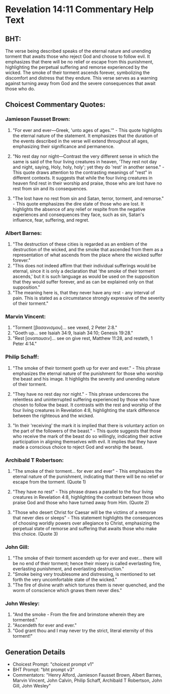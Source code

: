 # Revelation 14:11 Commentary Help Text

## BHT:
The verse being described speaks of the eternal nature and unending torment that awaits those who reject God and choose to follow evil. It emphasizes that there will be no relief or escape from this punishment, highlighting the perpetual suffering and remorse experienced by the wicked. The smoke of their torment ascends forever, symbolizing the discomfort and distress that they endure. This verse serves as a warning against turning away from God and the severe consequences that await those who do.

## Choicest Commentary Quotes:
### Jamieson Fausset Brown:
1. "For ever and ever—Greek, 'unto ages of ages.'" - This quote highlights the eternal nature of the statement. It emphasizes that the duration of the events described in the verse will extend throughout all ages, emphasizing their significance and permanence.

2. "No rest day nor night—Contrast the very different sense in which the same is said of the four living creatures in heaven, 'They rest not day and night, saying, Holy, holy, holy'; yet they do 'rest' in another sense." - This quote draws attention to the contrasting meanings of "rest" in different contexts. It suggests that while the four living creatures in heaven find rest in their worship and praise, those who are lost have no rest from sin and its consequences.

3. "The lost have no rest from sin and Satan, terror, torment, and remorse." - This quote emphasizes the dire state of those who are lost. It highlights the absence of any relief or respite from the negative experiences and consequences they face, such as sin, Satan's influence, fear, suffering, and regret.

### Albert Barnes:
1. "The destruction of these cities is regarded as an emblem of the destruction of the wicked, and the smoke that ascended from them as a representation of what ascends from the place where the wicked suffer forever."
2. "This does not indeed affirm that their individual sufferings would be eternal, since it is only a declaration that 'the smoke of their torment ascends,' but it is such language as would be used on the supposition that they would suffer forever, and as can be explained only on that supposition."
3. "The meaning here is, that they never have any rest - any interval of pain. This is stated as a circumstance strongly expressive of the severity of their torment."

### Marvin Vincent:
1. "Torment [βασανισμου]... see vexed, 2 Peter 2:8." 
2. "Goeth up... see Isaiah 34:9, Isaiah 34:10; Genesis 19:28." 
3. "Rest [αναπαυσιν]... see on give rest, Matthew 11:28, and resteth, 1 Peter 4:14."

### Philip Schaff:
1. "The smoke of their torment goeth up for ever and ever." - This phrase emphasizes the eternal nature of the punishment for those who worship the beast and his image. It highlights the severity and unending nature of their torment.

2. "They have no rest day nor night." - This phrase underscores the relentless and uninterrupted suffering experienced by those who have chosen to follow the beast. It contrasts with the rest and worship of the four living creatures in Revelation 4:8, highlighting the stark difference between the righteous and the wicked.

3. "In their 'receiving' the mark it is implied that there is voluntary action on the part of the followers of the beast." - This quote suggests that those who receive the mark of the beast do so willingly, indicating their active participation in aligning themselves with evil. It implies that they have made a conscious choice to reject God and worship the beast.

### Archibald T Robertson:
1. "The smoke of their torment... for ever and ever" - This emphasizes the eternal nature of the punishment, indicating that there will be no relief or escape from the torment. (Quote 1)

2. "They have no rest" - This phrase draws a parallel to the four living creatures in Revelation 4:8, highlighting the contrast between those who praise God and those who have turned away from Him. (Quote 2)

3. "Those who desert Christ for Caesar will be the victims of a remorse that never dies or sleeps" - This statement highlights the consequences of choosing worldly powers over allegiance to Christ, emphasizing the perpetual state of remorse and suffering that awaits those who make this choice. (Quote 3)

### John Gill:
1. "The smoke of their torment ascendeth up for ever and ever... there will be no end of their torment; hence their misery is called everlasting fire, everlasting punishment, and everlasting destruction."
2. "Smoke being very troublesome and distressing, is mentioned to set forth the very uncomfortable state of the wicked."
3. "The fire of divine wrath which tortures them is never quenched, and the worm of conscience which gnaws them never dies."

### John Wesley:
1. "And the smoke - From the fire and brimstone wherein they are tormented."
2. "Ascendeth for ever and ever."
3. "God grant thou and I may never try the strict, literal eternity of this torment!"


## Generation Details
- Choicest Prompt: "choicest prompt v1"
- BHT Prompt: "bht prompt v3"
- Commentators: "Henry Alford, Jamieson Fausset Brown, Albert Barnes, Marvin Vincent, John Calvin, Philip Schaff, Archibald T Robertson, John Gill, John Wesley"
